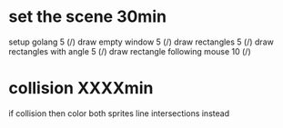 

# set the scene 30min
setup golang 5 (/)
draw empty window 5 (/)
draw rectangles 5 (/)
draw rectangles with angle 5 (/)
draw rectangle following mouse 10 (/)

# collision XXXXmin
if collision then color both sprites
line intersections instead
